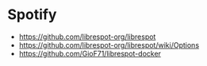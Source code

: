 # Spotify

* https://github.com/librespot-org/librespot
* https://github.com/librespot-org/librespot/wiki/Options
* https://github.com/GioF71/librespot-docker
